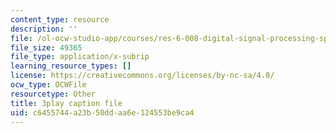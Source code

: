 ```yaml
---
content_type: resource
description: ''
file: /ol-ocw-studio-app/courses/res-6-008-digital-signal-processing-spring-2011/c6455744a23b50ddaa6e124553be9ca4_ZbYAZLQHXSg.vtt
file_size: 49365
file_type: application/x-subrip
learning_resource_types: []
license: https://creativecommons.org/licenses/by-nc-sa/4.0/
ocw_type: OCWFile
resourcetype: Other
title: 3play caption file
uid: c6455744-a23b-50dd-aa6e-124553be9ca4
---
```

